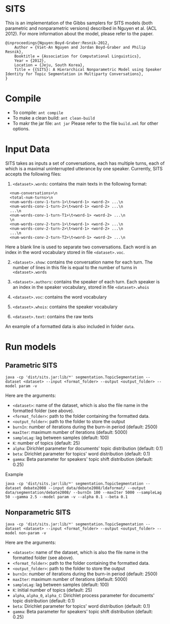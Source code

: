 SITS
====
This is an implementation of the Gibbs samplers for SITS models (both parametric and nonparametric versions) described in Nguyen et al. (ACL 2012). For more information about the model, please refer to the paper.
```
@inproceedings{Nguyen:Boyd-Graber:Resnik-2012,
	Author = {Viet-An Nguyen and Jordan Boyd-Graber and Philip Resnik},
	Booktitle = {Association for Computational Linguistics},
	Year = {2012},
	Location = {Jeju, South Korea},
	Title = {{SITS}: A Hierarchical Nonparametric Model using Speaker Identity for Topic Segmentation in Multiparty Conversations},
}
```

# Compile
- To compile: `ant compile`
- To make a clean build: `ant clean-build`
- To makr the jar file: `ant jar`
Please refer to the file `build.xml` for other options.

# Input Data
SITS takes as inputs a set of conversations, each has multiple turns, each of which is a maximal uninterrupted utterance by one speaker. Currently, SITS accepts the following files:

1. `<dataset>.words`: contains the main texts in the following format:
```
  <num-conversations>\n
  <total-num-turns>\n
  <num-words-conv-1-turn-1>\t<word-1> <word-2> ...\n
  <num-words-conv-1-turn-2>\t<word-1> <word-2> ...\n
  ...\n
  <num-words-conv-1-turn-T1>\t<word-1> <word-2> ...\n
  \n
  <num-words-conv-2-turn-1>\t<word-1> <word-2> ...\n
  <num-words-conv-2-turn-2>\t<word-1> <word-2> ...\n
  ...\n
  <num-words-conv-2-turn-T2>\t<word-1> <word-2> ...\n
```
Here a blank line is used to separate two conversations. Each word is an index in the word vocabulary stored in file `<dataset>.voc`.

2. `<dataset>.show`: contains the conversation name for each turn. The number of lines in this file is equal to the number of turns in `<dataset>.words`

3. `<dataset>.authors`: contains the speaker of each turn. Each speaker is an index in the speaker vocabulary, stored in file `<dataset>.whois`

4. `<dataset>.voc`: contains the word vocabulary

5. `<dataset>.whois`: contains the speaker vocabulary

6. `<dataset>.text`: contains the raw texts

An example of a formatted data is also included in folder `data`.

# Run models
## Parametric SITS
```
java -cp 'dist/sits.jar:lib/*' segmentation.TopicSegmentation --dataset <dataset> --input <format_folder> --output <output_folder> --model param -v
```
Here are the arguments:
- `<dataset>`: name of the dataset, which is also the file name in the formatted folder (see above).
- `<format_folder>`: path to the folder containing the formatted data.
- `<output_folder>`: path to the folder to store the output
- `burnIn`: number of iterations during the burn-in period (default: 2500)
- `maxIter`: maximum number of iterations (default: 5000)
- `sampleLag`: lag between samples (default: 100)
- `K`: number of topics (default: 25)
- `alpha`: Dirichlet parameter for documents' topic distribution (default: 0.1)
- `beta`: Dirichlet parameter for topics' word distribution (default: 0.1)
- `gamma`: Beta parameter for speakers' topic shift distribution (default: 0.25)

Example
```
java -cp 'dist/sits.jar:lib/*' segmentation.TopicSegmentation --dataset debate2008 --input data/debate2008/ldaformat/ --output data/segmentation/debate2008/ --burnIn 100 --maxIter 5000 --sampleLag 50 --gamma 2.5 --model param -v --alpha 0.1 --beta 0.1
```

## Nonparametric SITS
```
java -cp 'dist/sits.jar:lib/*' segmentation.TopicSegmentation --dataset <dataset> --input <format_folder> --output <output_folder> --model non-param -v
```
Here are the arguments:
- `<dataset>`: name of the dataset, which is also the file name in the formatted folder (see above).
- `<format_folder>`: path to the folder containing the formatted data.
- `<output_folder>`: path to the folder to store the output
- `burnIn`: number of iterations during the burn-in period (default: 2500)
- `maxIter`: maximum number of iterations (default: 5000)
- `sampleLag`: lag between samples (default: 100)
- `K`: initial number of topics (default: 25)
- `alpha`, `alpha_0`, `alpha_C`: Dirichlet process parameter for documents' topic distribution (default: 0.1)
- `beta`: Dirichlet parameter for topics' word distribution (default: 0.1)
- `gamma`: Beta parameter for speakers' topic shift distribution (default: 0.25)
